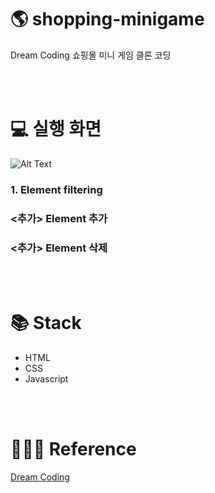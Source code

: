 # 🌎 shopping-minigame

Dream Coding 쇼핑몰 미니 게임 클론 코딩

<br><br>

# 💻 실행 화면
![Alt Text](https://github.com/ssoonD/shopping-minigame/blob/master/gif/shopping-minigame.gif)
<br>
### 1. Element filtering
### <추가> Element 추가
### <추가> Element 삭제
<br><br>

# 📚 Stack
- HTML
- CSS
- Javascript    

<br><br>

# 👩🏻‍🏫 Reference
[Dream Coding](https://academy.dream-coding.com/courses/mini-shopping)
